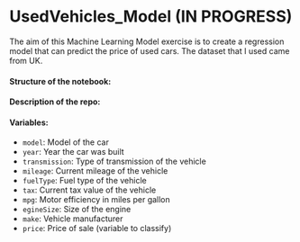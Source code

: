 # UsedVehicles_Model (IN PROGRESS)
The aim of this Machine Learning Model exercise is to create a regression model that can predict the price of used cars. The dataset that I used came from UK.

#### Structure of the notebook:


#### Description of the repo:


#### Variables:
* `model`: Model of the car
* `year`: Year the car was built
* `transmission`: Type of transmission of the vehicle
* `mileage`: Current mileage of the vehicle
* `fuelType`: Fuel type of the vehicle
* `tax`: Current tax value of the vehicle
* `mpg`: Motor efficiency in miles per gallon
* `egineSize`: Size of the engine
* `make`: Vehicle manufacturer
* `price`: Price of sale (variable to classify)
